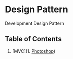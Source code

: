 # **Design Pattern**
Development Design Pattern


## Table of Contents

1. [MVC](1. [Photoshop](https://github.com/M4steM4/Web-study/tree/master/Design%20Pattern/MVC))
